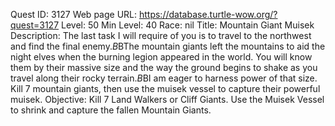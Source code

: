 Quest ID: 3127
Web page URL: https://database.turtle-wow.org/?quest=3127
Level: 50
Min Level: 40
Race: nil
Title: Mountain Giant Muisek
Description: The last task I will require of you is to travel to the northwest and find the final enemy.$B$BThe mountain giants left the mountains to aid the night elves when the burning legion appeared in the world. You will know them by their massive size and the way the ground begins to shake as you travel along their rocky terrain.$B$BI am eager to harness power of that size. Kill 7 mountain giants, then use the muisek vessel to capture their powerful muisek.
Objective: Kill 7 Land Walkers or Cliff Giants. Use the Muisek Vessel to shrink and capture the fallen Mountain Giants.
